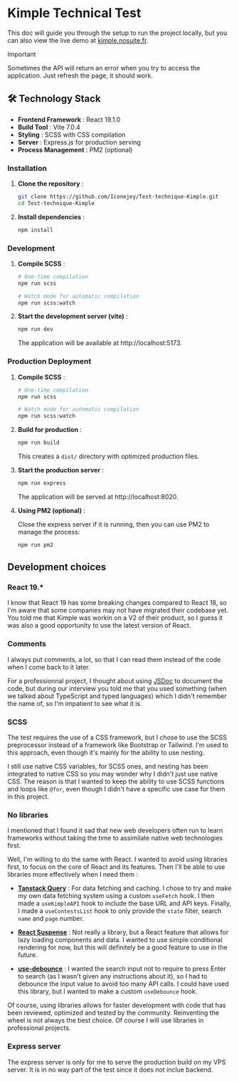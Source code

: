 # Kimple Technical Test

This doc will guide you through the setup to run the project locally, but you can also view the live demo at [kimple.nosuite.fr](https://kimple.nosuite.fr).

> [!IMPORTANT]  
> Sometimes the API will return an error when you try to access the application. Just refresh the page, it should work.

## 🛠️ Technology Stack

-   **Frontend Framework** : React 19.1.0
-   **Build Tool** : Vite 7.0.4
-   **Styling** : SCSS with CSS compilation
-   **Server** : Express.js for production serving
-   **Process Management** : PM2 (optional)

### Installation

1. **Clone the repository** :

    ```bash
    git clone https://github.com/Iconejey/Test-technique-Kimple.git
    cd Test-technique-Kimple
    ```

2. **Install dependencies** :
    ```bash
    npm install
    ```

### Development

1. **Compile SCSS** :

    ```bash
    # One-time compilation
    npm run scss

    # Watch mode for automatic compilation
    npm run scss:watch
    ```

2. **Start the development server (vite)** :

    ```bash
    npm run dev
    ```

    The application will be available at http://localhost:5173.

### Production Deployment

1. **Compile SCSS** :

    ```bash
    # One-time compilation
    npm run scss

    # Watch mode for automatic compilation
    npm run scss:watch
    ```

2. **Build for production** :

    ```bash
    npm run build
    ```

    This creates a `dist/` directory with optimized production files.

3. **Start the production server** :

    ```bash
    npm run express
    ```

    The application will be served at http://localhost:8020.

4. **Using PM2 (optional)** :

    Close the express server if it is running, then you can use PM2 to manage the process:

    ```bash
    npm run pm2
    ```

## Development choices

### React 19.\*

I know that React 19 has some breaking changes compared to React 18, so I'm aware that some companies may not have migrated their codebase yet. You told me that Kimple was workin on a V2 of their product, so I guess it was also a good opportunity to use the latest version of React.

### Comments

I always put comments, a lot, so that I can read them instead of the code when I come back to it later.

For a professionnal project, I thought about using [JSDoc](https://jsdoc.app/) to document the code, but during our interview you told me that you used something (when we talked about TypeScript and typed languages) which I didn't remember the name of, so I'm impatient to see what it is.

### SCSS

The test requires the use of a CSS framework, but I chose to use the SCSS preprocessor instead of a framework like Bootstrap or Tailwind. I'm used to this approach, even though it's mainly for the ability to use nesting.

I still use native CSS variables, for SCSS ones, and nesting has been integrated to native CSS so you may wonder why I didn't just use native CSS. The reason is that I wanted to keep the ability to use SCSS functions and loops like `@for`, even though I didn't have a specific use case for them in this project.

### No libraries

I mentioned that I found it sad that new web developers often run to learn frameworks without taking the time to assimilate native web technologies first.

Well, I'm willing to do the same with React. I wanted to avoid using libraries first, to focus on the core of React and its features. Then I'll be able to use libraries more effectively when I need them :

-   **[Tanstack Query](https://tanstack.com/query/latest/docs/framework/react/overview)** : For data fetching and caching. I chose to try and make my own data fetching system using a custom `useFetch` hook. I then made a `useKimpleAPI` hook to include the base URL and API keys. Finally, I made a `useContestsList` hook to only provide the `state` filter, search `name` and `page` number.

-   **[React Suspense](https://react.dev/reference/react/Suspense)** : Not really a library, but a React feature that allows for lazy loading components and data. I wanted to use simple conditional rendering for now, but this will definitely be a good feature to use in the future.

-   **[use-debounce](https://www.npmjs.com/package/use-debounce)** : I wanted the search input not to require to press Enter to search (as I wasn't given any instructions about it), so I had to debounce the input value to avoid too many API calls. I could have used this library, but I wanted to make a custom `useDebounce` hook.

Of course, using libraries allows for faster development with code that has been reviewed, optimized and tested by the community. Reinventing the wheel is not always the best choice. Of course I will use libraries in professional projects.

### Express server

The express server is only for me to serve the production build on my VPS server. It is in no way part of the test since it does not inclue backend.
